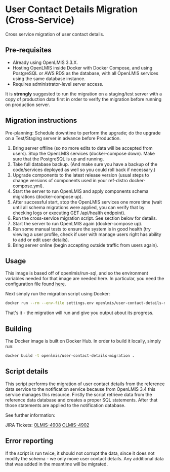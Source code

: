 # User Contact Details Migration (Cross-Service)

Cross service migration of user contact details.

## Pre-requisites

* Already using OpenLMIS 3.3.X.
* Hosting OpenLMIS inside Docker with Docker Compose, and using PostgreSQL or AWS RDS as the database, with all OpenLMIS services using the same database instance.
* Requires administrator-level server access.

It is **strongly** suggested to run the migration on a staging/test server with a copy of production data first in order to verify the migration before running on production server.

## Migration instructions

Pre-planning: Schedule downtime to perform the upgrade; do the upgrade on a Test/Staging server in advance before Production.

1. Bring server offline (so no more edits to data will be accepted from users). Stop the OpenLMIS services (docker-compose down). Make sure that the PostgreSQL is up and running.
2. Take full database backup. (And make sure you have a backup of the code/services deployed as well so you could roll back if necessary.)
3. Upgrade components to the latest release version (usual steps to change versions of components used in your ref-distro docker-compose.yml).
4. Start the server to run OpenLMIS and apply components schema migrations (docker-compose up).
5. After successful start, stop the OpenLMIS services one more time (wait until all schema migrations were applied, you can verify that by checking logs or executing GET /api/health endpoint).
6. Run the cross-service migration script. See section below for details.
7. Start the server to run OpenLMIS again (docker-compose up).
8. Run some manual tests to ensure the system is in good health (try viewing a user profile, check if user with manage users right has ability to add or edit user details).
9. Bring server online (begin accepting outside traffic from users again).

## Usage

This image is based off of openlmis/run-sql, and so the environment variables needed for that image are needed here. In particular, you need the configuration file found [here](https://github.com/OpenLMIS/openlmis-ref-distro/blob/master/settings-sample.env).

Next simply run the migration script using Docker:

```bash
docker run --rm --env-file settings.env openlmis/user-contact-details-migration
```

That's it - the migration will run and give you output about its progress.

## Building

The Docker image is built on Docker Hub. In order to build it locally, simply run:

```bash
docker build -t openlmis/user-contact-details-migration .
```

## Script details

This script performs the migration of user contact details from the reference data service to the notification service because from OpenLMIS 3.4 this service manages this resource. Firstly the script retrieve data from the reference data database and creates a proper SQL statements. After that those statements are applied to the notification database.

See further information:

JIRA Tickets: [OLMIS-4908](https://openlmis.atlassian.net/browse/OLMIS-4908) [OLMIS-4902](https://openlmis.atlassian.net/browse/OLMIS-4902)

## Error reporting

If the script is run twice, it should not corrupt the data, since it does not modify the schema - we only move user contact details. Any additional data that was added in the meantime will be migrated.
